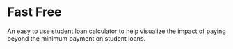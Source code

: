 # Fast Free

An easy to use student loan calculator to help visualize the impact of paying beyond the minimum payment on student loans.

